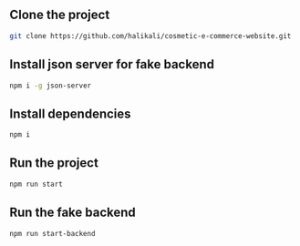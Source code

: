 ## Clone the project

```sh
git clone https://github.com/halikali/cosmetic-e-commerce-website.git

```

## Install json server for fake backend

```sh
npm i -g json-server

```

## Install dependencies

```sh
npm i

```

## Run the project

```sh
npm run start

```

## Run the fake backend

```sh
npm run start-backend

```
